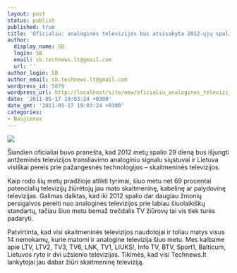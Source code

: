 ```yaml
---
layout: post
status: publish
published: true
title: 'Oficialiu: analoginės televizijos bus atsisakyta 2012-ųjų spalį'
author:
  display_name: SB
  login: SB
  email: sb.technews.lt@gmail.com
  url: ''
author_login: SB
author_email: sb.technews.lt@gmail.com
wordpress_id: 5879
wordpress_url: http://localhost/site/new/oficialiu_analogines_televizijos_bus_atsisakyta_2012uju_spali/
date: '2011-05-17 19:03:24 +0300'
date_gmt: '2011-05-17 19:03:24 +0300'
categories:
- Naujienos
---
```

<div class="imgright"><img src="http://technews.lt/upload/digital-tv.jpg"  /></div>
<p>Šiandien oficialiai buvo pranešta, kad 2012 metų spalio 29 dieną bus išjungti antžeminės televizijos transliavimo analoginiu signalu siųstuvai ir Lietuva visiškai pereis prie pažangesnės technologijos – skaitmeninės televizijos.</p>
<p>Kaip rodo šių metų pradžioje atlikti tyrimai, šiuo metu net 69 procentai potencialių televizijų žiūrėtojų jau mato skaitmeninę, kabelinę ar palydovinę televizijas. Galimas daiktas, kad iki 2012 spalio dar daugiau žmonių persigalvos pereiti nuo analoginės televizijos prie labiau šiuolaikiškų standartų, tačiau šiuo metu bemaž trečdalis TV žiūrovų tai vis tiek turės padaryti.</p>
<p>Patvirtinta, kad visi skaitmeninės televizijos naudotojai ir toliau matys visus 14 nemokamų, kurie matomi ir analogine televizija šiuo metu. Mes kalbame apie LTV, LTV2, TV3, TV6, LNK, TV1, LIUKS!, Info TV, BTV, Sport1, Balticum, Lietuvos ryto ir dvi užsienio televizijas. Tikimės, kad visi Technews.lt lankytojai jau dabar žiūri skaitmeninę televiziją.<br /></p>
